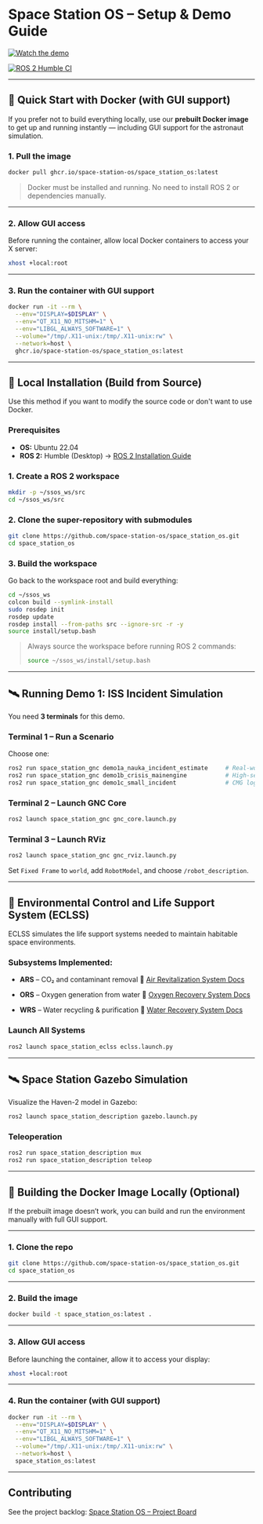 # **Space Station OS – Setup & Demo Guide**

[![Watch the demo](https://img.youtube.com/vi/3SkXipaJXfI/hqdefault.jpg)](https://www.youtube.com/watch?v=3SkXipaJXfI)

[![ROS 2 Humble CI](https://github.com/space-station-os/space_station_os/actions/workflows/ros2_humble_ci.yml/badge.svg)](https://github.com/space-station-os/space_station_os/actions/workflows/ros2_humble_ci.yml)

---

## 🚀 Quick Start with Docker (with GUI support)

If you prefer not to build everything locally, use our **prebuilt Docker image** to get up and running instantly — including GUI support for the astronaut simulation.

### 1. Pull the image

```bash
docker pull ghcr.io/space-station-os/space_station_os:latest
```

> Docker must be installed and running. No need to install ROS 2 or dependencies manually.

---

### 2. Allow GUI access

Before running the container, allow local Docker containers to access your X server:

```bash
xhost +local:root
```

---

### 3. Run the container with GUI support

```bash
docker run -it --rm \
  --env="DISPLAY=$DISPLAY" \
  --env="QT_X11_NO_MITSHM=1" \
  --env="LIBGL_ALWAYS_SOFTWARE=1" \
  --volume="/tmp/.X11-unix:/tmp/.X11-unix:rw" \
  --network=host \
  ghcr.io/space-station-os/space_station_os:latest
```

---

## 🔧 Local Installation (Build from Source)

Use this method if you want to modify the source code or don't want to use Docker.

### Prerequisites

* **OS:** Ubuntu 22.04
* **ROS 2:** Humble (Desktop)
  → [ROS 2 Installation Guide](https://docs.ros.org/en/humble/Installation/Ubuntu-Install-Debs.html)

### 1. Create a ROS 2 workspace

```bash
mkdir -p ~/ssos_ws/src
cd ~/ssos_ws/src
```

### 2. Clone the super-repository with submodules

```bash
git clone https://github.com/space-station-os/space_station_os.git
cd space_station_os
```

### 3. Build the workspace

Go back to the workspace root and build everything:

```bash
cd ~/ssos_ws
colcon build --symlink-install
sudo rosdep init
rosdep update 
rosdep install --from-paths src --ignore-src -r -y
source install/setup.bash
```

> Always source the workspace before running ROS 2 commands:
>
> ```bash
> source ~/ssos_ws/install/setup.bash
> ```

---

## 🛰️ Running Demo 1: ISS Incident Simulation

You need **3 terminals** for this demo.

### Terminal 1 – Run a Scenario

Choose one:

```bash
ros2 run space_station_gnc demo1a_nauka_incident_estimate     # Real-world based
ros2 run space_station_gnc demo1b_crisis_mainengine           # High-severity test
ros2 run space_station_gnc demo1c_small_incident              # CMG logic test
```

### Terminal 2 – Launch GNC Core

```bash
ros2 launch space_station_gnc gnc_core.launch.py
```

### Terminal 3 – Launch RViz

```bash
ros2 launch space_station_gnc gnc_rviz.launch.py
```

Set `Fixed Frame` to `world`, add `RobotModel`, and choose `/robot_description`.

---

## 🧩 Environmental Control and Life Support System (ECLSS)

ECLSS simulates the life support systems needed to maintain habitable space environments.

### Subsystems Implemented:

* **ARS** – CO₂ and contaminant removal
  🔗 [Air Revitalization System Docs](https://github.com/space-station-os/space_station_os/blob/main/space_station_eclss/src/ars_systems/README.md)

* **ORS** – Oxygen generation from water
  🔗 [Oxygen Recovery System Docs](https://github.com/space-station-os/space_station_os/blob/main/space_station_eclss/src/ors_systems/README.md)

* **WRS** – Water recycling & purification
  🔗 [Water Recovery System Docs](https://github.com/space-station-os/space_station_os/blob/main/space_station_eclss/src/wrs_systems/README.md)

### Launch All Systems

```bash
ros2 launch space_station_eclss eclss.launch.py
```

---

## 🛰️ Space Station Gazebo Simulation

Visualize the Haven-2 model in Gazebo:

```bash
ros2 launch space_station_description gazebo.launch.py
```

### Teleoperation

```bash
ros2 run space_station_description mux
ros2 run space_station_description teleop
```

---
## 🐳 Building the Docker Image Locally (Optional)

If the prebuilt image doesn’t work, you can build and run the environment manually with full GUI support.

---

### 1. Clone the repo

```bash
git clone https://github.com/space-station-os/space_station_os.git
cd space_station_os
```

---

### 2. Build the image

```bash
docker build -t space_station_os:latest .
```

---

### 3. Allow GUI access

Before launching the container, allow it to access your display:

```bash
xhost +local:root
```

---

### 4. Run the container (with GUI support)

```bash
docker run -it --rm \
  --env="DISPLAY=$DISPLAY" \
  --env="QT_X11_NO_MITSHM=1" \
  --env="LIBGL_ALWAYS_SOFTWARE=1" \
  --volume="/tmp/.X11-unix:/tmp/.X11-unix:rw" \
  --network=host \
  space_station_os:latest
```

---

##  Contributing

See the project backlog:
[Space Station OS – Project Board](https://github.com/orgs/space-station-os/projects/2/views/1)
